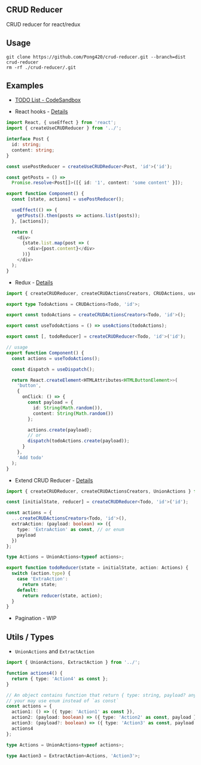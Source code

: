 ## CRUD Reducer

CRUD reducer for react/redux

## Usage

```
git clone https://github.com/Pong420/crud-reducer.git --branch=dist crud-reducer
rm -rf ./crud-reducer/.git
```

## Examples

- [TODO List - CodeSandbox](https://codesandbox.io/s/crud-reducer-todo-11rzj?file=/src/App.tsx)

* React hooks - [Details](./src/examples/hooks.tsx)

```ts
import React, { useEffect } from 'react';
import { createUseCRUDReducer } from '../';

interface Post {
  id: string;
  content: string;
}

const usePostReducer = createUseCRUDReducer<Post, 'id'>('id');

const getPosts = () =>
  Promise.resolve<Post[]>([{ id: '1', content: 'some content' }]);

export function Component() {
  const [state, actions] = usePostReducer();

  useEffect(() => {
    getPosts().then(posts => actions.list(posts));
  }, [actions]);

  return (
    <div>
      {state.list.map(post => (
        <div>{post.content}</div>
      ))}
    </div>
  );
}
```

- Redux - [Details](./src/examples/redux.ts)

```ts
import { createCRUDReducer, createCRUDActionsCreators, CRUDActions, useActions } from '../';

export type TodoActions = CRUDActions<Todo, 'id'>;

export const todoActions = createCRUDActionsCreators<Todo, 'id'>();

export const useTodoActions = () => useActions(todoActions);

export const [, todoReducer] = createCRUDReducer<Todo, 'id'>('id');

// usage
export function Component() {
  const actions = useTodoActions();

  const dispatch = useDispatch();

  return React.createElement<HTMLAttributes<HTMLButtonElement>>(
    'button',
    {
      onClick: () => {
        const payload = {
          id: String(Math.random()),
          content: String(Math.random())
        };

        actions.create(payload);
        // or
        dispatch(todoActions.create(payload));
      }
    },
    'Add todo'
  );
}
```

- Extend CRUD Reducer - [Details](./src/examples/extendsReducer.ts)

```ts
import { createCRUDReducer, createCRUDActionsCreators, UnionActions } from '../';

const [initialState, reducer] = createCRUDReducer<Todo, 'id'>('id');

const actions = {
  ...createCRUDActionsCreators<Todo, 'id'>(),
  extraAction: (payload: boolean) => ({
    type: 'ExtraAction' as const, // or enum
    payload
  })
};

type Actions = UnionActions<typeof actions>;

export function todoReducer(state = initialState, action: Actions) {
  switch (action.type) {
    case 'ExtraAction':
      return state;
    default:
      return reducer(state, action);
  }
}
```

- Pagination - WIP

## Utils / Types

- `UnionActions` and `ExtractAction`

```typescript
import { UnionActions, ExtractAction } from '../';

function actions4() {
  return { type: 'Action4' as const };
}

// An object contains function that return { type: string, payload? any }
// your may use enum instead of `as const`
const actions = {
  action1: () => ({ type: 'Action1' as const }),
  action2: (payload: boolean) => ({ type: 'Action2' as const, payload }),
  action3: (payload?: boolean) => ({ type: 'Action3' as const, payload }),
  actions4
};

type Actions = UnionActions<typeof actions>;

type Aaction3 = ExtractAction<Actions, 'Action3'>;
```
